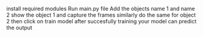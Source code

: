 install required modules
Run main.py file
Add the objects name 1 and name 2
show the object 1 and capture the frames
similarly do the same for object 2
then click on train model
after succesfully training your model can predict the output
